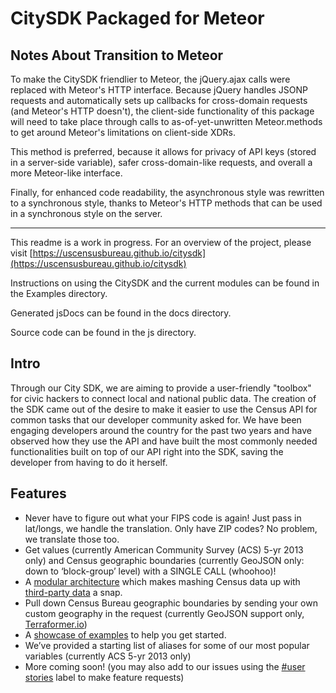 # CitySDK Packaged for Meteor #

## Notes About Transition to Meteor  

To make the CitySDK friendlier to Meteor, the jQuery.ajax calls were replaced with Meteor's HTTP interface. Because jQuery handles JSONP requests and automatically sets up callbacks for cross-domain requests (and Meteor's HTTP doesn't), the client-side functionality of this package will need to take place through calls to as-of-yet-unwritten Meteor.methods to get around Meteor's limitations on client-side XDRs.

This method is preferred, because it allows for privacy of API keys (stored in a server-side variable), safer cross-domain-like requests, and overall a more Meteor-like interface.

Finally, for enhanced code readability, the asynchronous style was rewritten to a synchronous style, thanks to Meteor's HTTP methods that can be used in a synchronous style on the server.

----

This readme is a work in progress. For an overview of the project, please visit [https://uscensusbureau.github.io/citysdk](https://uscensusbureau.github.io/citysdk)

Instructions on using the CitySDK and the current modules can be found in the Examples directory.

Generated jsDocs can be found in the docs directory.

Source code can be found in the js directory.

## Intro

Through our City SDK, we are aiming to provide a user-friendly "toolbox" for civic hackers to connect local and national public data. The creation of the SDK came out of the desire to make it easier to use the Census API for common tasks that our developer community asked for. We have been engaging developers around the country for the past two years and have observed how they use the API and have built the most commonly needed functionalities built on top of our API right into the SDK, saving the developer from having to do it herself. 

## Features
- Never have to figure out what your FIPS code is again! Just pass in lat/longs, we handle the translation. Only have ZIP codes? No problem, we translate those too. 
- Get values (currently American Community Survey (ACS) 5-yr 2013 only) and Census geographic boundaries (currently GeoJSON only: down to ‘block-group’ level) with a SINGLE CALL (whoohoo)!
- A [modular architecture](http://uscensusbureau.github.io/citysdk/guides.html) which makes mashing Census data up with [third-party data](http://uscensusbureau.github.io/citysdk/gallery.html) a snap.
- Pull down Census Bureau geographic boundaries by sending your own custom geography in the request (currently GeoJSON support only, [Terraformer.io](http://terraformer.io/))
- A [showcase of examples](http://uscensusbureau.github.io/citysdk/gettingstarted.html) to help you get started.
- We’ve provided a starting list of aliases for some of our most popular variables (currently ACS 5-yr 2013 only) 
- More coming soon! (you may also add to our issues using the [#user stories](https://github.com/uscensusbureau/citysdk/issues?q=is%3Aopen+is%3Aissue+label%3A%22user+stories%22) label to make feature requests)








